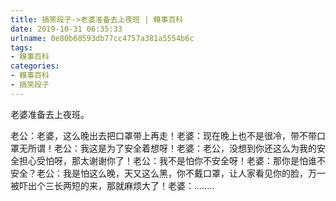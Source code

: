 ```yaml
---
title: 搞笑段子->老婆准备去上夜班 | 糗事百科
date: 2019-10-31 06:35:33
urlname: 0e80b68593db77cc4757a381a5554b6c
tags: 
- 糗事百科
categories:
- 糗事百科
- 搞笑段子
---
```

老婆准备去上夜班。

老公：老婆，这么晚出去把口罩带上再走！老婆：现在晚上也不是很冷，带不带口罩无所谓！老公：我这是为了安全着想呀！老婆：老公，没想到你还这么为我的安全担心受怕呀，那太谢谢你了！老公：我不是怕你不安全呀！老婆：那你是怕谁不安全？老公：我是怕这么晚，天又这么黑，你不戴口罩，让人家看见你的脸，万一被吓出个三长两短的来，那就麻烦大了！老婆：........


